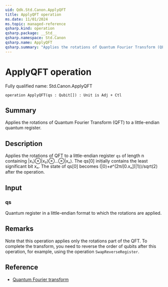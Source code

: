 ```yaml
---
uid: Qdk.Std.Canon.ApplyQFT
title: ApplyQFT operation
ms.date: 11/01/2024
ms.topic: managed-reference
qsharp.kind: operation
qsharp.package: __Std__
qsharp.namespace: Std.Canon
qsharp.name: ApplyQFT
qsharp.summary: "Applies the rotations of Quantum Fourier Transform (QFT) to a little-endian quantum register."
---
```


# ApplyQFT operation

Fully qualified name: Std.Canon.ApplyQFT

```qsharp
operation ApplyQFT(qs : Qubit[]) : Unit is Adj + Ctl
```

## Summary
Applies the rotations of Quantum Fourier Transform (QFT) to a little-endian quantum register.

## Description
Applies the rotations of QFT to a little-endian register `qs` of length n
containing |x₁⟩⊗|x₂⟩⊗…⊗|xₙ⟩. The qs[0] initially contains the
least significant bit xₙ. The state of qs[0] becomes
(|0⟩+𝑒^(2π𝑖[0.xₙ])|1⟩)/sqrt(2) after the operation.

## Input
### qs
Quantum register in a little-endian format to which the rotations are applied.

## Remarks
Note that this operation applies only the rotations part of the QFT.
To complete the transform, you need to reverse the order of qubits after this operation,
for example, using the operation `SwapReverseRegister`.

## Reference
 - [Quantum Fourier transform](https://en.wikipedia.org/wiki/Quantum_Fourier_transform)
